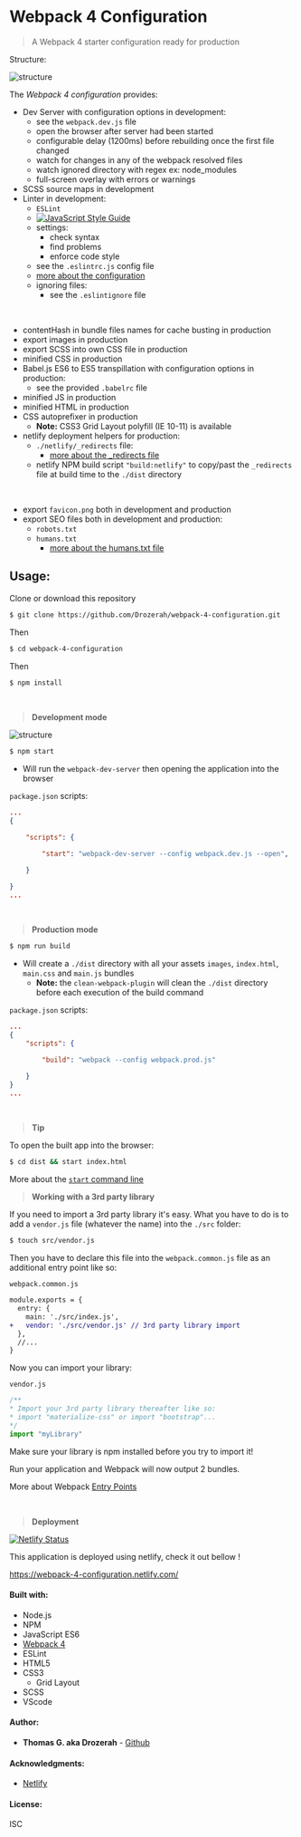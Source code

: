 # Webpack 4 Configuration

> A Webpack 4 starter configuration ready for production

Structure:

![structure](https://raw.githubusercontent.com/Drozerah/MyGitHubStorage/master/img/webpack-4-configuration/tree-structure-2.png)

The _Webpack 4 configuration_ provides:

- Dev Server with configuration options in development:
    - see the `webpack.dev.js` file
    - open the browser after server had been started
    - configurable delay (1200ms) before rebuilding once the first file changed
    - watch for changes in any of the webpack resolved files
    - watch ignored directory with regex ex: node_modules
    - full-screen overlay with errors or warnings
- SCSS source maps in development
- Linter in development:
    - `ESLint`
    - [![JavaScript Style Guide](https://img.shields.io/badge/code_style-standard-brightgreen.svg)](https://standardjs.com)
    - settings:
        - check syntax
        - find problems
        - enforce code style
    - see the `.eslintrc.js` config file
    - [more about the configuration](https://github.com/Drozerah/ESLint-Standard-in-Webpack-4)
    - ignoring files:
        - see the `.eslintignore` file

<br>

- contentHash in bundle files names for cache busting in production
- export images in production
- export SCSS into own CSS file in production
- minified CSS in production
- Babel.js ES6 to ES5 transpillation with configuration options in production:
    - see the provided `.babelrc` file
- minified JS in production
- minified HTML in production
- CSS autoprefixer in production
    - __Note:__ CSS3 Grid Layout polyfill (IE 10-11) is available
- netlify deployment helpers for production:
    - `./netlify/_redirects` file:
        - [more about the _redirects file](https://www.netlify.com/docs/redirects/)
    - netlify NPM build script `"build:netlify"` to copy/past the `_redirects` file at build time to the `./dist` directory

<br>

- export `favicon.png` both in development and production
- export SEO files both in development and production:
    - `robots.txt`
    - `humans.txt`
        - [more about the humans.txt file](http://humanstxt.org/)

## Usage:

Clone or download this repository
````bash
$ git clone https://github.com/Drozerah/webpack-4-configuration.git
````
Then
````bash
$ cd webpack-4-configuration
````
Then
````bash
$ npm install
````
<br>

> __Development mode__

![structure](https://raw.githubusercontent.com/Drozerah/MyGitHubStorage/master/img/webpack-4-configuration/app.png)

````bash
$ npm start
````
- Will run the `webpack-dev-server` then opening the application into the browser

`package.json` scripts:
````json
...
{

    "scripts": {

        "start": "webpack-dev-server --config webpack.dev.js --open",

    }

}
...
````
<br>

> __Production mode__

````bash
$ npm run build
````
- Will create a `./dist` directory with all your assets `images`, `index.html`, `main.css` and `main.js` bundles
    - __Note:__ the `clean-webpack-plugin` will clean the `./dist` directory before each execution of the build command

`package.json` scripts:
````json
...
{
    "scripts": {

        "build": "webpack --config webpack.prod.js"

    }
}
...
````
<br>

> __Tip__

To open the built app into the browser:

````bash
$ cd dist && start index.html
````
More about the [`start` command line](https://dwheeler.com/essays/open-files-urls.html)

> __Working with a 3rd party library__

If you need to import a 3rd party library it's easy. What you have to do is to add a `vendor.js` file (whatever the name) into the `./src` folder:

````bash
$ touch src/vendor.js
````

Then you have to declare this file into the `webpack.common.js` file as an additional entry point like so:

`webpack.common.js`
````diff
module.exports = {
  entry: {
    main: './src/index.js',
+   vendor: './src/vendor.js' // 3rd party library import
  },
  //...
}
````
Now you can import your library:

`vendor.js`
````javascript
/**
* Import your 3rd party library thereafter like so:
* import "materialize-css" or import "bootstrap"...
*/
import "myLibrary"
````
Make sure your library is npm installed before you try to import it!

Run your application and Webpack will now output 2 bundles.

More about Webpack [Entry Points](https://webpack.js.org/concepts/entry-points/)

<br>

> __Deployment__ 

[![Netlify Status](https://api.netlify.com/api/v1/badges/519f2b8c-31ff-44bc-8efe-deb72ca61e48/deploy-status)](https://app.netlify.com/sites/webpack-4-configuration/deploys)

This application is deployed using netlify, check it out bellow !

https://webpack-4-configuration.netlify.com/

#### Built with:

- Node.js
- NPM
- JavaScript ES6
- [Webpack 4](https://webpack.js.org/)
- ESLint
- HTML5
- CSS3
    - Grid Layout
- SCSS
- VScode

#### Author:

* **Thomas G. aka Drozerah** - [Github](https://github.com/Drozerah)

#### Acknowledgments:

- [Netlify](https://app.netlify.com)

#### License:

ISC





